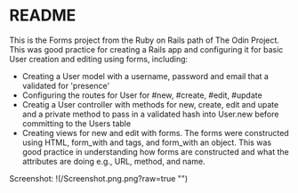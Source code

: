 # README

This is the Forms project from the Ruby on Rails path of The Odin Project. This was good practice for creating a Rails app and configuring it for basic User creation and editing using forms, including:
-  Creating a User model with a username, password and email that a validated for 'presence'
-  Configuring the routes for User for #new, #create, #edit, #update
-  Creatig a User controller with methods for new, create, edit and upate and a private method to pass in a validated hash into User.new before committing to the Users table
-  Creating views for new and edit with forms. The forms were constructed using HTML, form_with and tags, and form_with an object. This was good practice in understanding how forms are constructed and what the attributes are doing e.g., URL, method, and name.


Screenshot: !(/Screenshot.png.png?raw=true "")